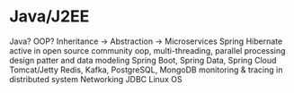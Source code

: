 # Java/J2EE
Java?
OOP? Inheritance -> Abstraction -> 
Microservices
Spring
Hibernate
active in open source community
oop, multi-threading, parallel processing
design patter and data modeling
Spring Boot, Spring Data, Spring Cloud
Tomcat/Jetty
Redis, Kafka, PostgreSQL, MongoDB
monitoring & tracing in distributed system
Networking 
JDBC
Linux OS
